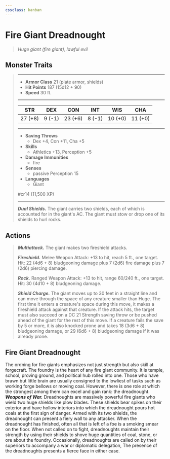 ```yaml
---
cssclass: kanban
---
```


# Fire Giant Dreadnought
>*Huge giant (fire giant), lawful evil*
## Monster Traits
>___
>- **Armor Class** 21 (plate armor, shields)
>- **Hit Points** 187 (15d12 + 90)
>- **Speed** 30 ft.
>___
>|STR|DEX|CON|INT|WIS|CHA|
>|:---:|:---:|:---:|:---:|:---:|:---:|
>|27 (+8)|9 (-1)|23 (+6)|8 (-1)|10 (+0)|11 (+0)|
>___
>- **Saving Throws**
>	 - Dex +4, Con +11, Cha +5
>- **Skills**
>	 - Athletics +13, Perception +5
>- **Damage Immunities**
>	 - fire
>- **Senses**
>	 - passive Perception 15
>- **Languages**
>	 - Giant
>
> #cr14 (11,500 XP)
>___
>***Dual Shields.*** The giant carries two shields, each of which is accounted for in the giant's AC. The giant must stow or drop one of its shields to hurl rocks.  
>
## Actions
>***Multiattack.*** The giant makes two fireshield attacks.  
>
>***Fireshield.*** Melee Weapon Attack: +13 to hit, reach 5 ft., one target. Hit: 22 (4d6 + 8) bludgeoning damage plus 7 (2d6) fire damage plus 7 (2d6) piercing damage.  
>
>***Rock.*** Ranged Weapon Attack: +13 to hit, range 60/240 ft., one target. Hit: 30 (4d10 + 8) bludgeoning damage.  
>
>***Shield Charge.*** The giant moves up to 30 feet in a straight line and can move through the space of any creature smaller than Huge. The first time it enters a creature's space during this move, it makes a fireshield attack against that creature. If the attack hits, the target must also succeed on a DC 21 Strength saving throw or be pushed ahead of the giant for the rest of this move. If a creature fails the save by 5 or more, it is also knocked prone and takes 18 (3d6 + 8) bludgeoning damage, or 29 (6d6 + 8) bludgeoning damage if it was already prone.
## Fire Giant Dreadnought
The ordning for fire giants emphasizes not just strength but also skill at forgecraft. The foundry is the heart of any fire giant community. It is temple, school, proving ground, and political hub rolled into one.
Those who have brawn but little brain are usually consigned to the lowliest of tasks such as working forge bellows or moving coal. However, there is one role at which the strongest among them can excel and gain rank: the dreadnought.
***Weapons of War.***  Dreadnoughts are massively powerful fire giants who wield two huge shields like plow blades. These shields bear spikes on their exterior and have hollow interiors into which the dreadnought pours hot coals at the first sign of danger. Armed with its two shields, the dreadnought can present a fiery wall to any attacker. When the dreadnought has finished, often all that is left of a foe is a smoking smear on the floor.
When not called on to fight, dreadnoughts maintain their strength by using their shields to shove huge quantities of coal, stone, or ore about the foundry. Occasionally, dreadnoughts are called on by their superiors to accompany a war or diplomatic delegation, The presence of the dreadnoughts presents a fierce face in either case.